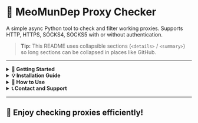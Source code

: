 # 🧪 MeoMunDep Proxy Checker

A simple async Python tool to check and filter working proxies. Supports HTTP, HTTPS, SOCKS4, SOCKS5 with or without authentication.

> **Tip:** This README uses collapsible sections (`<details>` / `<summary>`) so long sections can be collapsed in places like GitHub.

---

<details>
<summary><strong>🚀 Getting Started</strong></summary>

## 🚀 Getting Started

To get started with the proxy checker bot, follow these steps:

---

### 📁 Configuration Files

1. `proxies.txt`

   > Proxy list format (you can get from [Webshare](https://www.webshare.io/?referral_code=4l5kb3glsce7)):

```txt
http://host:port
https://host:port
socks4://host:port
socks5://host:port
http://user:pass@host:port
https://user:pass@host:port
socks4://user:pass@host:port
socks5://user:pass@host:port
```

2. `valid_proxies.xlsx` — Valid proxies will be saved here.
3. `invalid_proxies.xlsx` — Invalid proxies will be saved here.
4. `new_proxies.xlsx` — New filtered proxies will be updated here.

</details>

<details>
<summary><strong>💡 Installation Guide</strong></summary>

## 💡 Installation Guide

### ✅ Step 1: Install Python 3

#### For **Windows**:

* Download from: [https://www.python.org/downloads/windows/](https://www.python.org/downloads/windows/)
* During installation, **check the box** “Add Python to PATH”.

#### For **macOS** (if Python 3 is missing):

```bash
brew install python
```

#### For **Ubuntu/Debian**:

```bash
sudo apt update
sudo apt install python3 python3-pip
```

### ✅ Step 2: Install dependencies

```bash
pip install -r requirements.txt
```

> Use `pip3` if needed, e.g., `pip3 install -r requirements.txt`.

</details>

<details>
<summary><strong>🧠 How to Use</strong></summary>

## 🧠 How to Use

### 🔹 For Linux/macOS:

```bash
cd path/to/proxies_checker
chmod +x run.sh
./run.sh
```

### 🔹 For Windows:

```cmd
cd path\to\proxies_checker
python meomundep.py
```

> Or double-click `run.bat` (if provided).

</details>

<details>
<summary><strong>📞 Contact and Support</strong></summary>

## 📞 Contact and Support

* **Support me via Donate** [Here](https://t.me/KeoAirDropFreeNe/312/27801)
* **Contact for work:** [Telegram](https://t.me/MeoMunDep)
* **Join the support group:** [Join here](https://t.me/KeoAirDropFreeNe)
* **Updates Channel:** [View channel](https://t.me/KeoAirDropFreeNee)
* **YouTube Channel:** [Watch here](https://www.youtube.com/@keoairdropfreene)
* **Instagram:** [Follow me](https://www.instagram.com/meomundep)
* **Tiktok:** [Follow me](https://www.tiktok.com/@meomundep)

</details>

---

## 🎇 Enjoy checking proxies efficiently!


